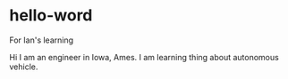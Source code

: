 # hello-word
For Ian's learning

Hi I am an engineer in Iowa, Ames. I am learning thing about autonomous vehicle.
